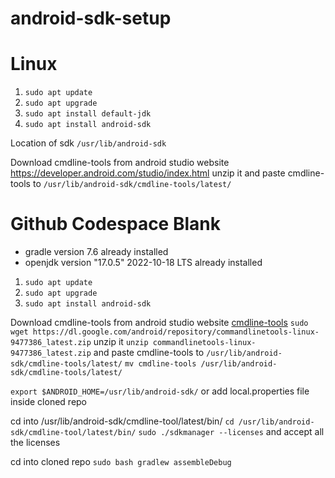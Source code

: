 # android-sdk-setup
# Linux
1. `sudo apt update`
2. `sudo apt upgrade`
3. `sudo apt install default-jdk`
4. `sudo apt install android-sdk`

Location of sdk
`/usr/lib/android-sdk`

Download cmdline-tools from android studio website
https://developer.android.com/studio/index.html
unzip it 
and paste cmdline-tools to `/usr/lib/android-sdk/cmdline-tools/latest/`

# Github Codespace Blank
* gradle version 7.6 already installed 
* openjdk version "17.0.5" 2022-10-18 LTS already installed
1. `sudo apt update`
2. `sudo apt upgrade`
3. `sudo apt install android-sdk`

Download cmdline-tools from android studio website
[cmdline-tools](https://developer.android.com/studio/index.html)
`sudo wget https://dl.google.com/android/repository/commandlinetools-linux-9477386_latest.zip`
unzip it
`unzip commandlinetools-linux-9477386_latest.zip`
and paste cmdline-tools to `/usr/lib/android-sdk/cmdline-tools/latest/`
`mv cmdline-tools /usr/lib/android-sdk/cmdline-tools/latest/`

`export $ANDROID_HOME=/usr/lib/android-sdk/`
or add local.properties file inside cloned repo

cd into /usr/lib/android-sdk/cmdline-tool/latest/bin/
`cd /usr/lib/android-sdk/cmdline-tool/latest/bin/`
`sudo ./sdkmanager --licenses`
and accept all the licenses

cd into cloned repo
`sudo bash gradlew assembleDebug`

